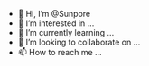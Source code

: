 - 👋 Hi, I’m @Sunpore
- 👀 I’m interested in ...
- 🌱 I’m currently learning ...
- 💞️ I’m looking to collaborate on ...
- 📫 How to reach me ...

<!---
Sunpore/Sunpore is a ✨ special ✨ repository because its `README.md` (this file) appears on your GitHub profile.
You can click the Preview link to take a look at your changes.
--->
